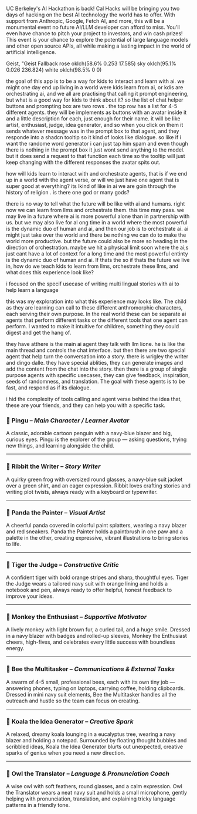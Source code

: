 UC Berkeley's AI Hackathon is back! Cal Hacks will be bringing you two days of hacking on the best AI technology the world has to offer. With support from Anthropic, Google, Fetch AI, and more, this will be a monumental event no future AI/LLM developer can afford to miss. You'll even have chance to pitch your project to investors, and win cash prizes! This event is your chance to explore the potential of large language models and other open source APIs, all while making a lasting impact in the world of artificial intelligence.

Geist, "Geist Fallback
rose oklch(58.6% 0.253 17.585)
sky oklch(95.1% 0.026 236.824)
white oklch(98.5% 0 0)









the goal of this app is to be a way for kids to interact and learn with ai. we might one day end up living in a world were kids learn from ai, or kdis are orchestrating ai, and we all are practising that calling it prompt engineering, but what is a good way for kids to think about it? so the list of chat helper buttons and prompting box are two rows . the top row has a list for 4-5 different agents. they will be implements as buttons with an avatar inside it and a little description for each, just enough for their name. it will be like artist, enthusiast, judge, idea generator, and so when you click on them it sends whatever message was in the prompt box to that agent, and they responde into a shadcn tooltip so it kind of looks like dialogue. so like if i want the randome word generator i can just tap him spam and even though there is nothing in the prompt box it just wont send anything to the model. but it does send a request to that function each time so the tooltip will just keep changing with the different responses the avatar spits out. 

how will kids learn to interact with and orchestrate agents, that is if we end up in a world with the agent verse, or will we just have one agent that is super good at everything? its lkind of like in ai we are goin through the history of religion . is there one god or many gods? 

there is no way to tell what the future will be like with ai and humans.
right now  we can learn from llms and orchestrate them.
this time may pass. we may live in a future where ai is more powerful alone than in partnership with us.
but we may also live for al ong time in a world where the most powerful is the dynamic duo of human and ai, and then our job is to orchestrate ai.
ai might just take over the world and there be nothing we can do to make the world more productive.
but the future could also be more so heading in the direction of orchestration. maybe we hit a physical limit soon where the ai;s just cant have a lot of context for a long time and the most powerful entinty is the dynamic duo of human and ai. If thats the
so if thats the future we live in, how do we teach kids to learn from llms, orchestrate these llms, and what does this experience look like? 

i focused on the specif usecase of writing multi lingual stories with ai to help learn a language

this was my exploration into what this experience may looks like. The child as they are learning can call to these different anthromorphic characters, each serving their own purpose. In the real world these can be separate ai agents that perform different tasks or the different tools that one agent can perform.
I wanted to make it intuitive for children, something they could digest and get the hang of. 

they have atthere is the main ai agent they talk with llm lione. he is like the main thread and controls the chat interface. but then there are two special agent that help turn the conversation into a story. there is wrigley the writer and dingo dalle. they have special ablities, they can generate images and add the content from the chat into the story. then there is a group of single purpose agents with specific usecases, they can give feedback, inspiration, seeds of randomness, and translation. The goal with these agents is to be fast, and respond as if its dialogue. 

i hid the complexity of tools calling and agent verse behind the idea that, these are your friends, and they can help you with a specific task.








### 🐧 **Pingu** – *Main Character / Learner Avatar*

A classic, adorable cartoon penguin with a navy-blue blazer and big, curious eyes. Pingu is the explorer of the group — asking questions, trying new things, and learning alongside the child.

---

### 🐸 **Ribbit the Writer** – *Story Writer*

A quirky green frog with oversized round glasses, a navy-blue suit jacket over a green shirt, and an eager expression. Ribbit loves crafting stories and writing plot twists, always ready with a keyboard or typewriter.

---

### 🐼 **Panda the Painter** – *Visual Artist*

A cheerful panda covered in colorful paint splatters, wearing a navy blazer and red sneakers. Panda the Painter holds a paintbrush in one paw and a palette in the other, creating expressive, vibrant illustrations to bring stories to life.

---

### 🐯 **Tiger the Judge** – *Constructive Critic*

A confident tiger with bold orange stripes and sharp, thoughtful eyes. Tiger the Judge wears a tailored navy suit with orange lining and holds a notebook and pen, always ready to offer helpful, honest feedback to improve your ideas.

---

### 🐒 **Monkey the Enthusiast** – *Supportive Motivator*

A lively monkey with light brown fur, a curled tail, and a huge smile. Dressed in a navy blazer with badges and rolled-up sleeves, Monkey the Enthusiast cheers, high-fives, and celebrates every little success with boundless energy.

---

### 🐝 **Bee the Multitasker** – *Communications & External Tasks*

A swarm of 4–5 small, professional bees, each with its own tiny job — answering phones, typing on laptops, carrying coffee, holding clipboards. Dressed in mini navy suit elements, Bee the Multitasker handles all the outreach and hustle so the team can focus on creating.

---

### 🐨 **Koala the Idea Generator** – *Creative Spark*

A relaxed, dreamy koala lounging in a eucalyptus tree, wearing a navy blazer and holding a notepad. Surrounded by floating thought bubbles and scribbled ideas, Koala the Idea Generator blurts out unexpected, creative sparks of genius when you need a new direction.

---

### 🦉 **Owl the Translator** – *Language & Pronunciation Coach*

A wise owl with soft feathers, round glasses, and a calm expression. Owl the Translator wears a neat navy suit and holds a small microphone, gently helping with pronunciation, translation, and explaining tricky language patterns in a friendly tone.
